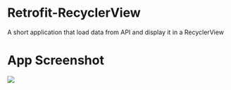 # Retrofit-RecyclerView
A short application that load data from API and display it in a RecyclerView

# App Screenshot
![](https://user-images.githubusercontent.com/57729176/137582544-f4c123a0-3896-407f-b1ee-060eed04882e.png)

